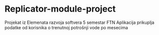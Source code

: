 # Replicator-module-project
Projekat iz Elemenata razvoja softvera 5 semestar FTN
Aplikacija prikuplja podatke od korisnika o trenutnoj potrošnji vode po mesecima
